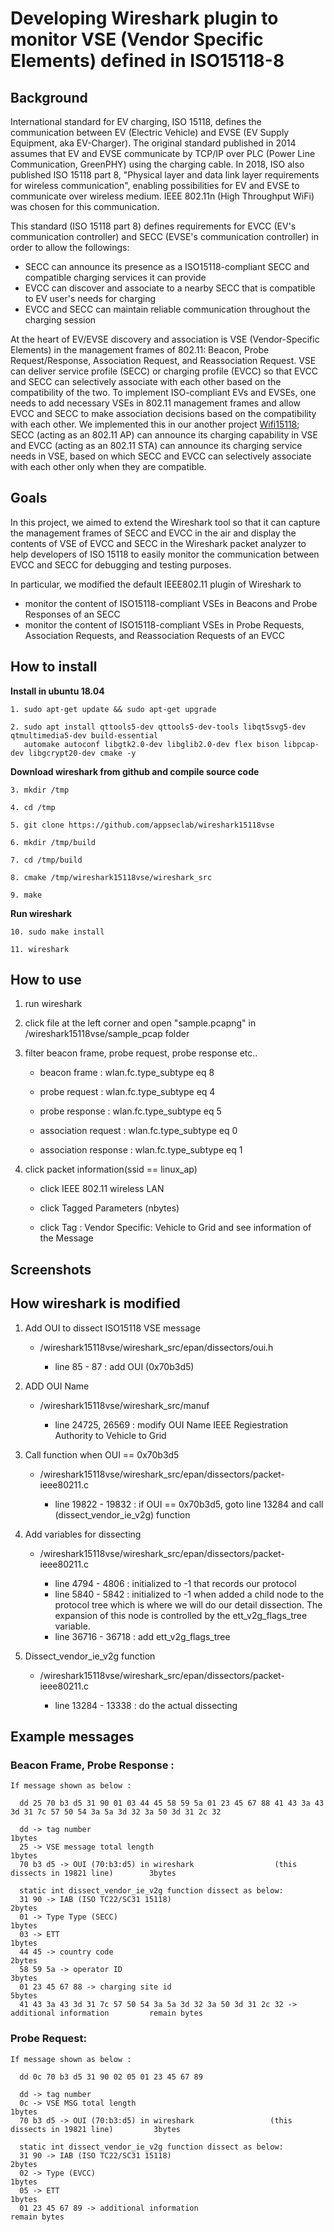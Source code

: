 # Developing Wireshark plugin to monitor VSE (Vendor Specific Elements) defined in ISO15118-8

## Background
International standard for EV charging, ISO 15118, defines the communication between EV (Electric Vehicle) and EVSE (EV Supply Equipment, aka EV-Charger). The original standard published in 2014 assumes that EV and EVSE communicate by TCP/IP over PLC (Power Line Communication, GreenPHY) using the charging cable. In 2018, ISO also published ISO 15118 part 8, "Physical layer and data link layer requirements for wireless communication", enabling possibilities for EV and EVSE to communicate over wireless medium. IEEE 802.11n (High Throughput WiFi) was chosen for this communication. 

This standard (ISO 15118 part 8) defines requirements for EVCC (EV's communication controller) and SECC (EVSE's communication controller) in order to allow the followings:
- SECC can announce its presence as a ISO15118-compliant SECC and compatible charging services it can provide
- EVCC can discover and associate to a nearby SECC that is compatible to EV user's needs for charging
- EVCC and SECC can maintain reliable communication throughout the charging session

At the heart of EV/EVSE discovery and association is VSE (Vendor-Specific Elements) in the management frames of 802.11: Beacon, Probe Request/Response, Association Request, and Reassociation Request. VSE can deliver service profile (SECC) or charging profile (EVCC) so that EVCC and SECC can selectively associate with each other based on the compatibility of the two. To implement ISO-compliant EVs and EVSEs, one needs to add necessary VSEs in 802.11 management frames and allow EVCC and SECC to make association decisions based on the compatibility with each other. We implemented this in our another project [Wifi15118](https://github.com/appseclab/wifi15118); SECC (acting as an 802.11 AP) can announce its charging capability in VSE and EVCC (acting as an 802.11 STA) can announce its charging service needs in VSE, based on which SECC and EVCC can selectively associate with each other only when they are compatible. 

## Goals
In this project, we aimed to extend the Wireshark tool so that it can capture the management frames of SECC and EVCC in the air and display the contents of VSE of EVCC and SECC in the Wireshark packet analyzer to help developers of ISO 15118 to easily monitor the communication between EVCC and SECC for debugging and testing purposes.

In particular, we modified the default IEEE802.11 plugin of Wireshark to
- monitor the content of ISO15118-compliant VSEs in Beacons and Probe Responses of an SECC
- monitor the content of ISO15118-compliant VSEs in Probe Requests, Association Requests, and Reassociation Requests of an EVCC

How to install
------------

**Install in ubuntu 18.04**

~~~
1. sudo apt-get update && sudo apt-get upgrade

2. sudo apt install qttools5-dev qttools5-dev-tools libqt5svg5-dev qtmultimedia5-dev build-essential 
   automake autoconf libgtk2.0-dev libglib2.0-dev flex bison libpcap-dev libgcrypt20-dev cmake -y
~~~

**Download wireshark from github and compile source code**

~~~
3. mkdir /tmp

4. cd /tmp

5. git clone https://github.com/appseclab/wireshark15118vse

6. mkdir /tmp/build

7. cd /tmp/build

8. cmake /tmp/wireshark15118vse/wireshark_src

9. make
~~~

**Run wireshark**

~~~
10. sudo make install

11. wireshark
~~~

How to use
------------

1. run wireshark

2. click file at the left corner and open "sample.pcapng" in /wireshark15118vse/sample_pcap folder

3. filter beacon frame, probe request, probe response etc..

	* beacon frame : wlan.fc.type_subtype eq 8

	* probe request : wlan.fc.type_subtype eq 4

	* probe response : wlan.fc.type_subtype eq 5

	* association request : wlan.fc.type_subtype eq 0

	* association response : wlan.fc.type_subtype eq 1

4. click packet information(ssid == linux_ap)

	* click IEEE 802.11 wireless LAN

	* click Tagged Parameters (nbytes)

	* click Tag : Vendor Specific: Vehicle to Grid and see information of the Message

Screenshots
------------



How wireshark is modified
------------

1. Add OUI to dissect ISO15118 VSE message

    * /wireshark15118vse/wireshark_src/epan/dissectors/oui.h

      * line 85 - 87 : add OUI (0x70b3d5)

2. ADD OUI Name

    * /wireshark15118vse/wireshark_src/manuf

      * line 24725, 26569 :  modify OUI Name IEEE Regiestration Authority to Vehicle to Grid

3. Call function when OUI == 0x70b3d5

    * /wireshark15118vse/wireshark_src/epan/dissectors/packet-ieee80211.c

      * line 19822 - 19832 :  if OUI == 0x70b3d5, goto line 13284 and call (dissect_vendor_ie_v2g) function


4. Add variables for dissecting

    * /wireshark15118vse/wireshark_src/epan/dissectors/packet-ieee80211.c

      * line 4794 - 4806 :  initialized to -1 that records our protocol
      * line 5840 - 5842 :  initialized to -1 when added a child node to the protocol tree which is where we will do our detail dissection.
                            The expansion of this node is controlled by the ett_v2g_flags_tree variable.
      * line 36716 - 36718 :  add ett_v2g_flags_tree

5. Dissect_vendor_ie_v2g function

    * /wireshark15118vse/wireshark_src/epan/dissectors/packet-ieee80211.c

      * line 13284 - 13338 :  do the actual dissecting

Example messages
------------

### Beacon Frame, Probe Response :

~~~
If message shown as below :

  dd 25 70 b3 d5 31 90 01 03 44 45 58 59 5a 01 23 45 67 88 41 43 3a 43 3d 31 7c 57 50 54 3a 5a 3d 32 3a 50 3d 31 2c 32

  dd -> tag number                                                                              1bytes
  25 -> VSE message total length                                                                1bytes
  70 b3 d5 -> OUI (70:b3:d5) in wireshark                  (this dissects in 19821 line)        3bytes

  static int dissect_vendor_ie_v2g function dissect as below:
  31 90 -> IAB (ISO TC22/SC31 15118)                                                            2bytes
  01 -> Type Type (SECC)                                                                        1bytes
  03 -> ETT                                                                                     1bytes
  44 45 -> country code                                                                         2bytes
  58 59 5a -> operator ID                                                                       3bytes
  01 23 45 67 88 -> charging site id                                                            5bytes
  41 43 3a 43 3d 31 7c 57 50 54 3a 5a 3d 32 3a 50 3d 31 2c 32 -> additional information         remain bytes
~~~

### Probe Request:

~~~
If message shown as below :

  dd 0c 70 b3 d5 31 90 02 05 01 23 45 67 89

  dd -> tag number
  0c -> VSE MSG total length                                                                    1bytes
  70 b3 d5 -> OUI (70:b3:d5) in wireshark                 (this dissects in 19821 line)         3bytes

  static int dissect_vendor_ie_v2g function dissect as below:
  31 90 -> IAB (ISO TC22/SC31 15118)                                                            2bytes
  02 -> Type (EVCC)                                                                             1bytes
  05 -> ETT                                                                                     1bytes
  01 23 45 67 89 -> additional information                                                      remain bytes
~~~
